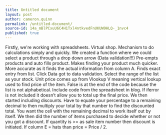 ```yaml
---
title: Untitled document
layout: post
author: cameron.quinn
permalink: /untitled-document/
source-id: 14a_mBlPCxuU6C4H1Txl4ntkvedFnUKUW9HLQ-_1nvc4
published: true
---
```

Firstly, we're working with spreadsheets. Virtual shop. Mechanism to do calculations simply and quickly. We created a function where we could select a product through a drop down  arrow (Data validation!!!) Pre-empts products and auto fills product. Makes finding your product much quicker. More accurate as it finds the actual information from column A. 	Finds exact entry from list. Click Data got to data validation. Select the range of the list as your stock. Unit price comes up from Vlookup V meaning vertical lookup used to find price of the item. False is at the end of the code because the list is not alphabetical. Include code from the spreadsheet in blog. If iferror is not included it doesn’t allow you to total up the final price. We then started including discounts. Have to equate your percentage to a remaining decimal to then multiply your total by that number to find the discounted total. You want the cell with the remaining decimal to work itself out by itself. We then did the number of items purchased to decide whether or not you got a discount. If quantity is >= as sale item number then discount is initiated. If column E = hats than price = Price / 2. 


